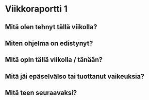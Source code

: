 # Viikkoraportti 1

## Mitä olen tehnyt tällä viikolla?

## Miten ohjelma on edistynyt?

## Mitä opin tällä viikolla / tänään?

## Mitä jäi epäselvälso tai tuottanut vaikeuksia?

## Mitä teen seuraavaksi?
